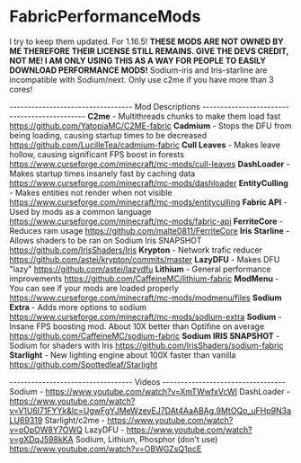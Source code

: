 # FabricPerformanceMods
I try to keep them updated. For 1.16.5!
**THESE MODS ARE NOT OWNED BY ME THEREFORE THEIR LICENSE STILL REMAINS. GIVE THE DEVS CREDIT, NOT ME! I AM ONLY USING THIS AS A WAY FOR PEOPLE TO EASILY DOWNLOAD PERFORMANCE MODS!**
Sodium-iris and Iris-starline are incompatible with Sodium/next.
Only use c2me if you have more than 3 cores!

---------------------------------- Mod Descriptions ---------------------------------------------
**C2me** - Multithreads chunks to make them load fast https://github.com/YatopiaMC/C2ME-fabric
**Cadmium** - Stops the DFU from being loading, causing startup times to be decreased https://github.com/LucilleTea/cadmium-fabric
**Cull Leaves** - Makes leave hollow, causing significant FPS boost in forests https://www.curseforge.com/minecraft/mc-mods/cull-leaves
**DashLoader** - Makes startup times insanely fast by caching data https://www.curseforge.com/minecraft/mc-mods/dashloader
**EntityCulling** - Makes entities not render when not visible https://www.curseforge.com/minecraft/mc-mods/entityculling
**Fabric API** - Used by mods as a common language https://www.curseforge.com/minecraft/mc-mods/fabric-api
**FerriteCore** - Reduces ram usage https://github.com/malte0811/FerriteCore
**Iris Starline** - Allows shaders to be ran on Sodium Iris SNAPSHOT https://github.com/IrisShaders/Iris
**Krypton** - Network trafic reducer https://github.com/astei/krypton/commits/master
**LazyDFU** - Makes DFU "lazy" https://github.com/astei/lazydfu
**Lithium** - General performance improvements https://github.com/CaffeineMC/lithium-fabric
**ModMenu** - You can see if your mods are loaded properly https://www.curseforge.com/minecraft/mc-mods/modmenu/files
**Sodium Extra** - Adds more options to sodium https://www.curseforge.com/minecraft/mc-mods/sodium-extra
**Sodium** - Insane FPS boosting mod. About 10X better than Optifine on average https://github.com/CaffeineMC/sodium-fabric
**Sodium IRIS SNAPSHOT** - Sodium for shaders with Iris https://github.com/IrisShaders/sodium-fabric
**Starlight** - New lighting engine about 100X faster than vanilla https://github.com/Spottedleaf/Starlight

---------------------------------- Videos ----------------------------------
Sodium - https://www.youtube.com/watch?v=XmTWwfxVcWI
DashLoader - https://www.youtube.com/watch?v=V1U6l71FYYk&lc=UgwFgYJMeWzevEJ7DAt4AaABAg.9MtOQo_uFHp9N3aLU69319
Starlight/c2me - https://www.youtube.com/watch?v=oOpOW8Y7OWQ
LazyDFU - https://www.youtube.com/watch?v=gXDqJ598kKA
Sodium, Lithium, Phosphor (don't use) https://www.youtube.com/watch?v=OBWGZsQ1pcE
